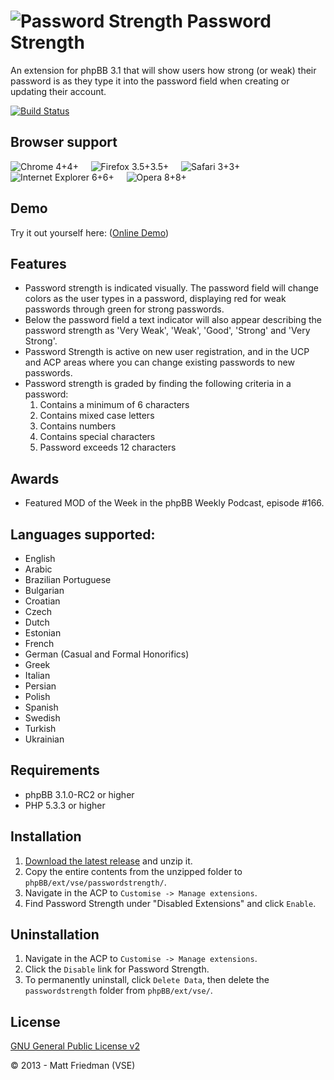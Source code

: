 # ![Password Strength](http://mattfriedman.me/forum/images/showpass.png "Password Strength") Password Strength

An extension for phpBB 3.1 that will show users how strong (or weak) their password is as they type it into the password field when creating or updating their account.

[![Build Status](https://travis-ci.org/VSEphpbb/passwordstrength.png?branch=extension)](https://travis-ci.org/VSEphpbb/passwordstrength)

## Browser support
![Chrome 4+](http://mattfriedman.me/software/browsericons/chrome.png "Chrome 4+")4+ &nbsp;&nbsp;&nbsp;
![Firefox 3.5+](http://mattfriedman.me/software/browsericons/firefox.png "Firefox 3.5+")3.5+ &nbsp;&nbsp;&nbsp;
![Safari 3+](http://mattfriedman.me/software/browsericons/safari.png "Safari 3+")3+ &nbsp;&nbsp;&nbsp;
![Internet Explorer 6+](http://mattfriedman.me/software/browsericons/ie.png "Internet Explorer 6+")6+ &nbsp;&nbsp;&nbsp;
![Opera 8+](http://mattfriedman.me/software/browsericons/opera.png "Opera 8+")8+

## Demo
Try it out yourself here: ([Online Demo](http://vsephpbb.github.io/passwordstrength/))

## Features
* Password strength is indicated visually. The password field will change colors as the user types in a password, displaying red for weak passwords through green for strong passwords.
* Below the password field a text indicator will also appear describing the password strength as 'Very Weak', 'Weak', 'Good', 'Strong' and 'Very Strong'.
* Password Strength is active on new user registration, and in the UCP and ACP areas where you can change existing passwords to new passwords.
* Password strength is graded by finding the following criteria in a password:
    1. Contains a minimum of 6 characters
    2. Contains mixed case letters
    3. Contains numbers
    4. Contains special characters
    5. Password exceeds 12 characters

## Awards
* Featured MOD of the Week in the phpBB Weekly Podcast, episode #166.

## Languages supported:
* English
* Arabic
* Brazilian Portuguese
* Bulgarian
* Croatian
* Czech
* Dutch
* Estonian
* French
* German (Casual and Formal Honorifics)
* Greek
* Italian
* Persian
* Polish
* Spanish
* Swedish
* Turkish
* Ukrainian

## Requirements
* phpBB 3.1.0-RC2 or higher
* PHP 5.3.3 or higher

## Installation
1. [Download the latest release](https://github.com/VSEphpbb/passwordstrength/releases) and unzip it.
2. Copy the entire contents from the unzipped folder to `phpBB/ext/vse/passwordstrength/`.
3. Navigate in the ACP to `Customise -> Manage extensions`.
4. Find Password Strength under "Disabled Extensions" and click `Enable`.

## Uninstallation
1. Navigate in the ACP to `Customise -> Manage extensions`.
2. Click the `Disable` link for Password Strength.
3. To permanently uninstall, click `Delete Data`, then delete the `passwordstrength` folder from `phpBB/ext/vse/`.

## License
[GNU General Public License v2](http://opensource.org/licenses/GPL-2.0)

© 2013 - Matt Friedman (VSE)
